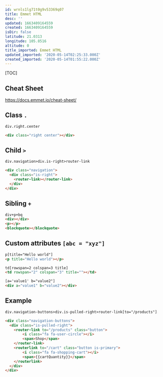 ```yaml
---
id: wrnls1lg71t0g9v53369q07
title: Emmet HTML
desc: ''
updated: 1663409164559
created: 1663409164559
isDir: false
latitude: 21.0313
longitude: 105.8516
altitude: 0
title_imported: Emmet HTML
updated_imported: '2020-05-14T02:25:33.000Z'
created_imported: '2020-05-14T01:55:22.000Z'
---
```


[TOC]

## Cheat Sheet
https://docs.emmet.io/cheat-sheet/

## Class `.`
```html
div.right.center

<div class="right center"></div>
```

## Child `>`

```html
div.navigation>div.is-right>router-link

<div class="navigation">
  <div class="is-right">
    <router-link></router-link>
  </div>
</div>
```

## Sibling `+`

```html
div+p+bq
<div></div>
<p></p>
<blockquote></blockquote>
```

## Custom attributes `[abc = "xyz"]`

```html
p[title="Hello world"]
<p title="Hello world"></p>

td[rowspan=2 colspan=3 title]
<td rowspan="2" colspan="3" title=""></td>

[a='value1' b="value2"]
<div a="value1" b="value2"></div>
```

## Example

```html
div.navigation-buttons>div.is-pulled-right>router-link[to="/products"].button>i.fa.fa-user-circle+span{Shop}^routerlink[to="/cart"].button.is-primary>i.fa.fa-shopping-cart+span{{{cartQuantity}}}

<div class="navigation-buttons">
  <div class="is-pulled-right">
    <router-link to="/products" class="button">
    	<i class="fa fa-user-circle"></i>
    	<span>Shop</span>
    </router-link>
    <routerlink to="/cart" class="button is-primary">
    	<i class="fa fa-shopping-cart"></i>
    	<span>{{cartQuantity}}</span>
    </routerlink>
  </div>
</div>
    
    
```